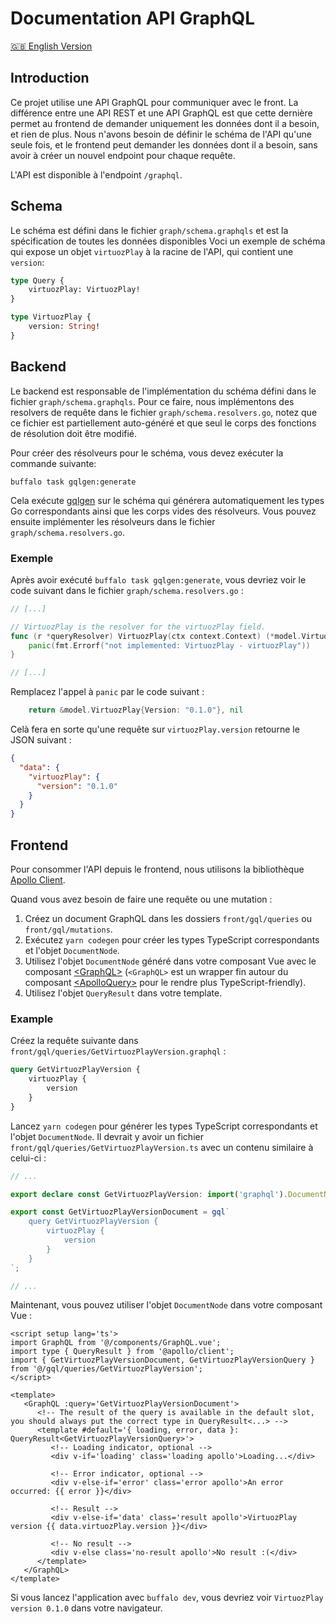 # Documentation API GraphQL
[🇬🇧 English Version](graphql.fr.md)

## Introduction

Ce projet utilise une API GraphQL pour communiquer avec le front.
La différence entre une API REST et une API GraphQL est que cette dernière permet au frontend de demander uniquement les
données dont il a besoin, et rien de plus.
Nous n'avons besoin de définir le schéma de l'API qu'une seule fois, et le frontend peut demander les données dont il a
besoin, sans avoir à créer un nouvel endpoint pour chaque requête.

L'API est disponible à l'endpoint `/graphql`.

## Schema

Le schéma est défini dans le fichier `graph/schema.graphqls` et est la spécification de toutes les données disponibles
Voci un exemple de schéma qui expose un objet `virtuozPlay` à la racine de l'API, qui contient une `version`:

```graphql
type Query {
    virtuozPlay: VirtuozPlay!
}

type VirtuozPlay {
    version: String!
}
```

## Backend

Le backend est responsable de l'implémentation du schéma défini dans le fichier `graph/schema.graphqls`.
Pour ce faire, nous implémentons des resolvers de requête dans le fichier `graph/schema.resolvers.go`, notez que ce fichier
est partiellement auto-généré et que seul le corps des fonctions de résolution doit être modifié.

Pour créer des résolveurs pour le schéma, vous devez exécuter la commande suivante:

```shell
buffalo task gqlgen:generate
```

Cela exécute [gqlgen](https://gqlgen.com/) sur le schéma qui générera automatiquement les types Go correspondants ainsi
que les corps vides des résolveurs.
Vous pouvez ensuite implémenter les résolveurs dans le fichier `graph/schema.resolvers.go`.

### Exemple

Après avoir exécuté `buffalo task gqlgen:generate`, vous devriez voir le code suivant dans le fichier `graph/schema.resolvers.go` :

```go
// [...]

// VirtuozPlay is the resolver for the virtuozPlay field.
func (r *queryResolver) VirtuozPlay(ctx context.Context) (*model.VirtuozPlay, error) {
    panic(fmt.Errorf("not implemented: VirtuozPlay - virtuozPlay"))
}

// [...]
```

Remplacez l'appel à `panic` par le code suivant :

```go
	return &model.VirtuozPlay{Version: "0.1.0"}, nil
```

Celà fera en sorte qu'une requête sur `virtuozPlay.version` retourne le JSON suivant :

```json
{
  "data": {
    "virtuozPlay": {
      "version": "0.1.0"
    }
  }
}
```

## Frontend

Pour consommer l'API depuis le frontend, nous utilisons la bibliothèque [Apollo Client](https://www.apollographql.com/docs/react/).

Quand vous avez besoin de faire une requête ou une mutation :

1. Créez un document GraphQL dans les dossiers `front/gql/queries` ou `front/gql/mutations`.
2. Exécutez `yarn codegen` pour créer les types TypeScript correspondants et l'objet `DocumentNode`.
3. Utilisez l'objet `DocumentNode` généré dans votre composant Vue avec le composant [&lt;GraphQL&gt;](/front/components/GraphQL.vue) (`<GraphQL>` est un wrapper fin autour du composant [&lt;ApolloQuery&gt;](https://v4.apollo.vuejs.org/guide-components/) pour le rendre plus TypeScript-friendly).
4. Utilisez l'objet `QueryResult` dans votre template.

### Example

Créez la requête suivante dans `front/gql/queries/GetVirtuozPlayVersion.graphql` :

```graphql
query GetVirtuozPlayVersion {
    virtuozPlay {
        version
    }
}
```

Lancez `yarn codegen` pour générer les types TypeScript correspondants et l'objet `DocumentNode`.
Il devrait y avoir un fichier `front/gql/queries/GetVirtuozPlayVersion.ts` avec un contenu similaire à celui-ci :

```typescript
// ...

export declare const GetVirtuozPlayVersion: import('graphql').DocumentNode;

export const GetVirtuozPlayVersionDocument = gql`
    query GetVirtuozPlayVersion {
        virtuozPlay {
            version
        }
    }
`;

// ...
```

Maintenant, vous pouvez utiliser l'objet `DocumentNode` dans votre composant Vue :

```vue
<script setup lang='ts'>
import GraphQL from '@/components/GraphQL.vue';
import type { QueryResult } from '@apollo/client';
import { GetVirtuozPlayVersionDocument, GetVirtuozPlayVersionQuery } from '@/gql/queries/GetVirtuozPlayVersion';
</script>

<template>
   <GraphQL :query='GetVirtuozPlayVersionDocument'>
      <!-- The result of the query is available in the default slot, you should always put the correct type in QueryResult<...> -->
      <template #default='{ loading, error, data }: QueryResult<GetVirtuozPlayVersionQuery>'>
         <!-- Loading indicator, optional -->
         <div v-if='loading' class='loading apollo'>Loading...</div>

         <!-- Error indicator, optional -->
         <div v-else-if='error' class='error apollo'>An error occurred: {{ error }}</div>

         <!-- Result -->
         <div v-else-if='data' class='result apollo'>VirtuozPlay version {{ data.virtuozPlay.version }}</div>

         <!-- No result -->
         <div v-else class='no-result apollo'>No result :(</div>
      </template>
   </GraphQL>
</template>
```

Si vous lancez l'application avec `buffalo dev`, vous devriez voir `VirtuozPlay version 0.1.0` dans votre navigateur.